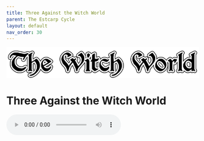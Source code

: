 ```yaml
---
title: Three Against the Witch World
parent: The Estcarp Cycle
layout: default
nav_order: 30
---
```


![Witch World](../../assets/img/swiat_czarownic.png "Witch World")

# Three Against the Witch World

<audio controls>
	 <source src="../../assets/mp3/godai_w_swiecie_czarownic_odcinek_03.mp3" type="audio/mpeg">
		Your browser does not support the audio element.
</audio> 
